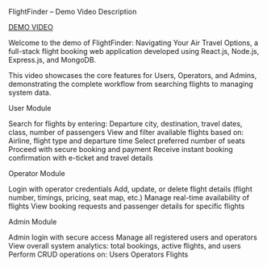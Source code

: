 FlightFinder – Demo Video Description

[DEMO VIDEO](https://drive.google.com/file/d/1URb1mpKcbzeDokirGLmH0JbYVFM9MwCH/view?usp=sharing)

Welcome to the demo of FlightFinder: Navigating Your Air Travel Options, a full-stack flight booking web application developed using React.js, Node.js, Express.js, and MongoDB.

This video showcases the core features for Users, Operators, and Admins, demonstrating the complete workflow from searching flights to managing system data.

 User Module
 
Search for flights by entering:
Departure city, destination, travel dates, class, number of passengers
View and filter available flights based on:
Airline, flight type and departure time
Select preferred number of seats
Proceed with secure booking and payment
Receive instant booking confirmation with e-ticket and travel details

Operator Module 

Login with operator credentials
Add, update, or delete flight details (flight number, timings, pricing, seat map, etc.)
Manage real-time availability of flights
View booking requests and passenger details for specific flights

Admin Module

Admin login with secure access
Manage all registered users and operators
View overall system analytics: total bookings, active flights, and users
Perform CRUD operations on:
Users
Operators
Flights
